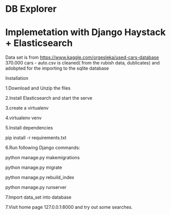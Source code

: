 # DB Explorer 
# Implemetation with Django Haystack + Elasticsearch

Data set is from https://www.kaggle.com/orgesleka/used-cars-database 
370.000 cars - auto.csv is cleaned( from the rubish data, dublicates) and adobpted for the importing to the sqlite database


Installation

1.Download and Unzip the files

2.Install Elasticsearch and start the serve

3.create a virtualenv

4.virtualenv venv

5.Install dependencies

pip install -r requirements.txt

6.Run following Django commands:

python manage.py makemigrations 

python manage.py migrate 

python manage.py rebuild_index 

python manage.py runserver

7.Import data_set into database

7.Visit home page 127.0.0.1:8000 and try out some searches.
